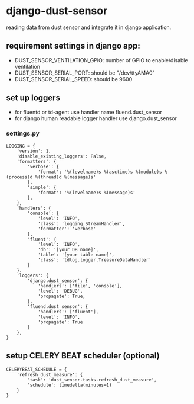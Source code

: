 # django-dust-sensor

reading data from dust sensor and integrate it in django application. 

## requirement settings in django app:

 * DUST_SENSOR_VENTILATION_GPIO: number of GPIO to enable/disable ventilation
 * DUST_SENSOR_SERIAL_PORT: should be "/dev/ttyAMA0"
 * DUST_SENSOR_SERIAL_SPEED: should be 9600

## set up loggers
 * for fluentd or td-agent  use handler name fluend.dust_sensor
 * for django human readable logger handler use django.dust_sensor
    
### settings.py
    LOGGING = {
        'version': 1,
        'disable_existing_loggers': False,
        'formatters': {
            'verbose': {
                'format': '%(levelname)s %(asctime)s %(module)s %(process)d %(thread)d %(message)s'
            },
            'simple': {
                'format': '%(levelname)s %(message)s'
            },
        },
        'handlers': {
            'console': {
                'level': 'INFO',
                'class': 'logging.StreamHandler',
                'formatter': 'verbose'
            },
            'fluent': {
                'level': 'INFO',
                'db': '[your DB name]',
                'table': '[your table name]',
                'class': 'tdlog.logger.TreasureDataHandler'
            }
        },
        'loggers': {
            'django.dust_sensor': {
                'handlers': ['file', 'console'],
                'level': 'DEBUG',
                'propagate': True,
            },
            'fluend.dust_sensor': {
                'handlers': ['fluent'],
                'level': 'INFO',
                'propagate': True
            }
        },
    }


## setup CELERY BEAT scheduler (optional)

    CELERYBEAT_SCHEDULE = {
        'refresh_dust_measure': {
            'task': 'dust_sensor.tasks.refresh_dust_measure',
            'schedule': timedelta(minutes=1)
        }
    }
